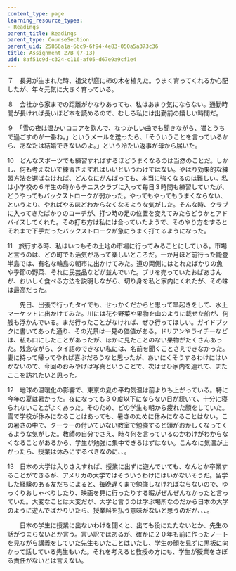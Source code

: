 ```yaml
---
content_type: page
learning_resource_types:
- Readings
parent_title: Readings
parent_type: CourseSection
parent_uid: 25866a1a-6bc9-6f94-4e83-050a5a373c36
title: Assignment 27B (7-13)
uid: 8af51c9d-c324-c116-af05-d67e9a9cf1e4
---
```


７　長男が生まれた時、祖父が庭に柿の木を植えた。うまく育ってくれるか心配したが、年々元気に大きく育っている。

８　会社から家までの距離がかなりあっても、私はあまり気にならない。通勤時間が長ければ長いほど本を読めるので、むしろ私には出勤前の嬉しい時間だ。

９　「雪の夜は温かいココアを飲んで、なつかしい曲でも聞きながら、猫とうちで過ごすのが一番ね。」というメールを送ったら、「そういうことを言っているから、あなたは結婚できないのよ。」という冷たい返事が母から届いた。

10　どんなスポーツでも練習すればするほどうまくなるのは当然のことだ。しかし、何も考えないで練習さえすればいいというわけではない。やはり効果的な練習方法を選ばなければ、どんなにがんばっても、本当に強くなるのは難しい。私は小学校の６年生の時からテニスクラブに入って毎日３時間も練習していたが、どうやってもバックストロークが弱かった。やってもやってもうまくならない、というより、やればやるほどわからなくなるような気がした。そんな時、クラブに入ってきたばかりのコーチが、打つ時の足の位置を変えてみたらどうかとアドバイスしてくれた。その打ち方は私には合っていたようで、そのやり方をするとそれまで下手だったバックストロークが急にうまく打てるようになった。

11　旅行する時、私はいつもその土地の市場に行ってみることにしている。市場と言うのは、どの町でも活気があって楽しいところだ。一か月ほど前行った能登半島では、有名な輪島の朝市に出かけてみた。道の両側にはとれたばかりの魚や季節の野菜、それに民芸品などが並んでいた。ブリを売っていたおばあさんが、おいしく食べる方法を説明しながら、切り身を私と家内にくれたが、その味は最高だった。

　　先日、出張で行ったタイでも、せっかくだからと思って早起きをして、水上マーケットに出かけてみた。川には花や野菜や果物を山のように載せた船が、何艘も浮かんでいる。まだ行ったことがなければ、ぜひ行ってほしい。ガイドブックに書いてあった通り、その光景は一見の価値がある。ドリアンやライチーなどは、私も口にしたことがあったが、ほかに見たことのない果物がたくさんあった。残念ながら、タイ語のできない私には、名前を聞くことさえできなかった。妻に持って帰ってやれば喜ぶだろうなと思ったが、あいにくそうするわけにはいかないので、今回のおみやげは写真ということで、次はぜひ家内を連れて、またここを訪れたいと思った。

12　地球の温暖化の影響で、東京の夏の平均気温は前よりも上がっている。特に今年の夏は暑かった。夜になっても３０度以下にならない日が続いて、十分に寝られないことがよくあった。そのため、どの学生も朝から疲れた顔をしていた。雪で学校が休みになることはあっても、暑さのために休みになることはない。この暑さの中で、クーラーの付いていない教室で勉強すると頭がおかしくなってくるような気がした。教師の自分でさえ、時々何を言っているのかわけがわからなくなることがあるから、学生が勉強に集中できるはずはない。こんなに気温が上がったら、授業は休みにするべきなのに、、。

13　日本の大学は入りさえすれば、授業に出ずに遊んでいても、なんとか卒業することができるが、アメリカの大学ではそういうわけにはいかないそうだ。留学した経験のある友だちによると、毎晩遅くまで勉強しなければならないので、ゆっくりおしゃべりしたり、映画を見に行ったりする暇がぜんぜんなかったと言っていた。大変なことは大変だが、大学と言うのは学ぶ場所なのだから日本の大学のように遊んでばかりいたら、授業料を払う意味がないと思うのだが、、、。

　　日本の学生に授業に出ないわけを聞くと、出ても役にたたないとか、先生の話がつまらないとか言う。言い訳ではあるが、確かに２０年も前に作ったノートを見ながら講義をしていた先生もいたことはいたし、学生の顔を見ずに黒板に向かって話している先生もいた。それを考えると教授の方にも、学生が授業をさぼる責任がないとは言えない。
